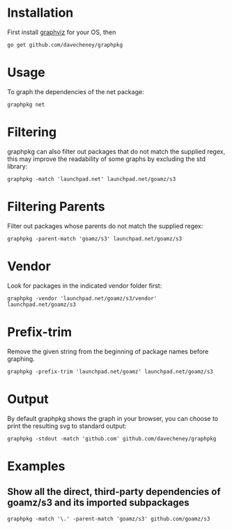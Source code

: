 # Installation

First install [graphviz](http://graphviz.org/Download.php) for your OS, then

	go get github.com/davecheney/graphpkg

# Usage

To graph the dependencies of the net package:

	graphpkg net

# Filtering

graphpkg can also filter out packages that do not match the supplied regex, this may improve the readability of some graphs by excluding the std library:

	graphpkg -match 'launchpad.net' launchpad.net/goamz/s3

# Filtering Parents

Filter out packages whose parents do not match the supplied regex:

	graphpkg -parent-match 'goamz/s3' launchpad.net/goamz/s3

# Vendor

Look for packages in the indicated vendor folder first:

	graphpkg -vendor 'launchpad.net/goamz/s3/vendor' launchpad.net/goamz/s3

# Prefix-trim

Remove the given string from the beginning of package names before graphing.

	graphpkg -prefix-trim 'launchpad.net/goamz' launchpad.net/goamz/s3

# Output

By default graphpkg shows the graph in your browser, you can choose to print the resulting svg to standard output:

	graphpkg -stdout -match 'github.com' github.com/davecheney/graphpkg

# Examples

## Show all the direct, third-party dependencies of goamz/s3 and its imported subpackages

	graphpkg -match '\.' -parent-match 'goamz/s3' github.com/goamz/s3

